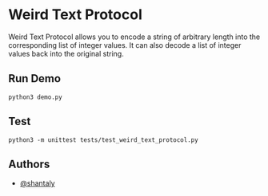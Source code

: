 # Weird Text Protocol

Weird Text Protocol allows you to encode a string of arbitrary length into the corresponding list of integer values. It can also decode a list of integer values back into the original string.

## Run Demo

```
python3 demo.py
```

## Test
```
python3 -m unittest tests/test_weird_text_protocol.py
```

## Authors

- [@shantaly](https://www.github.com/shantaly)
